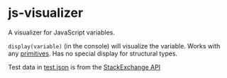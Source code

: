# js-visualizer
A visualizer for JavaScript variables.

`display(variable)` (in the console) will visualize the variable. Works with any [primitives](https://developer.mozilla.org/en-US/docs/Web/JavaScript/Data_structures). Has no special display for structural types.

Test data in [test.json](https://github.com/arynthernium/js-visualizer/blob/main/test.json) is from the [StackExchange API](https://api.stackexchange.com/docs)
